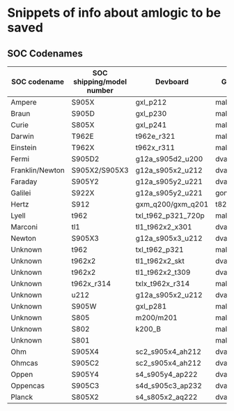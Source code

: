 # Snippets of info about amlogic to be saved



## SOC Codenames
| SOC codename  | SOC shipping/model number | Devboard | GPU |
| ------------- | ------------- | ------------- | ------------- |
| Ampere | S905X | gxl_p212 | mali450 |
| Braun | S905D | gxl_p230 | mali450 |
| Curie | S805X | gxl_p241 | mali450 |
| Darwin | T962E | t962e_r321 | mali450 |
| Einstein | T962X | t962x_r311 | mali450 |
| Fermi | S905D2 | g12a_s905d2_u200 | dvalin |
| Franklin/Newton | S905X2/S905X3 | g12a_s905x2_u212 | dvalin |
| Faraday | S905Y2  | g12a_s905y2_u221 | dvalin |
| Galilei | S922X |  g12a_s905y2_u221 | gondul | 
| Hertz | S912 | gxm_q200/gxm_q201 | t82x |
| Lyell | t962 |  txl_t962_p321_720p | mali450 |
| Marconi | tl1 |  tl1_t962x2_x301 | dvalin |
| Newton | S905X3 | g12a_s905x3_u212 | dvalin |
| Unknown | t962 | txl_t962_p321 | mali450 |
| Unknown | t962x2 | tl1_t962x2_skt | dvalin |
| Unknown | t962x2 | tl1_t962x2_t309 | dvalin |
| Unknown | t962x_r314 | txlx_t962x_r314 | mali450 |
| Unknown | u212 | g12a_s905x2_u212 | dvalin |
| Unknown | S905W | gxl_p281 | mali450 |
| Unknown | S805 | m200/m201 | mali450 |
| Unknown | S802 | k200_B | mali450 |
| Unknown | S801 | | mali450 |
| Ohm | S905X4 | sc2_s905x4_ah212 | dvalin |
| Ohmcas | S905C2 | sc2_s905x4_ah212 | dvalin |
| Oppen | S905Y4 | s4_s905y4_ap222 | dvalin |
| Oppencas | S905C3 | s4d_s905c3_ap232 | dvalin |
| Planck | S805X2 | s4_s805x2_aq222 | dvalin |
